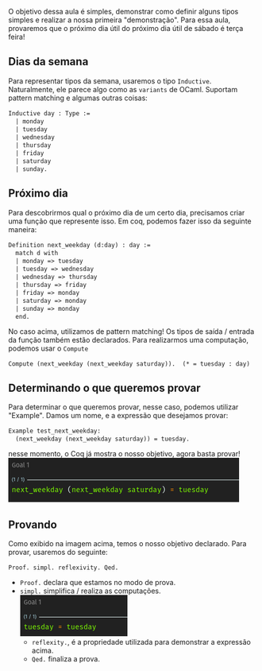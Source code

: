O objetivo dessa aula é simples, demonstrar como definir alguns tipos simples e realizar a nossa primeira "demonstração". Para essa aula, provaremos que o próximo dia útil do próximo dia útil de sábado é terça feira!
## Dias da semana
Para representar tipos da semana, usaremos o tipo `Inductive`. Naturalmente, ele parece algo como as `variants` de OCaml. Suportam pattern matching e algumas outras coisas:
```coq
Inductive day : Type := 
  | monday
  | tuesday
  | wednesday
  | thursday
  | friday
  | saturday
  | sunday.
```
## Próximo dia
Para descobrirmos qual o próximo dia de um certo dia, precisamos criar uma função que represente isso. Em coq, podemos fazer isso da seguinte maneira:
```coq
Definition next_weekday (d:day) : day := 
  match d with 
  | monday => tuesday
  | tuesday => wednesday
  | wednesday => thursday
  | thursday => friday
  | friday => monday
  | saturday => monday
  | sunday => monday
  end.
```

No caso acima, utilizamos de pattern matching! Os tipos de saída  / entrada da função também estão declarados. Para realizarmos uma computação, podemos usar o `Compute`
```coq
Compute (next_weekday (next_weekday saturday)).  (* = tuesday : day)
```

## Determinando o que queremos provar
Para determinar o que queremos provar, nesse caso, podemos utilizar "Example". Damos um nome, e a expressão que desejamos provar:
```coq
Example test_next_weekday:
  (next_weekday (next_weekday saturday)) = tuesday.
```
nesse momento, o Coq já mostra o nosso objetivo, agora basta provar!
![](images/Pasted%20image%2020240412222911.png)
## Provando
Como exibido na imagem acima, temos o nosso objetivo declarado. Para provar, usaremos do seguinte:
```coq
Proof. simpl. reflexivity. Qed.
```
- `Proof.` declara que estamos no modo de prova.
- `simpl.` simplifica / realiza as computações. 
  ![](images/Pasted%20image%2020240412223030.png)
  - `reflexity.`, é a propriedade utilizada para demonstrar a expressão acima.
  - `Qed.` finaliza a prova.